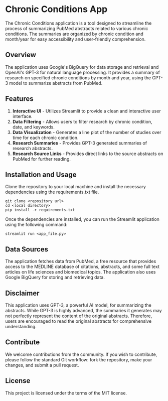 # Chronic Conditions App
The Chronic Conditions application is a tool designed to streamline the process of summarizing PubMed abstracts related to various chronic conditions. The summaries are organized by chronic condition and month/year for easy accessibility and user-friendly comprehension. 

## Overview

The application uses Google's BigQuery for data storage and retrieval and OpenAI's GPT-3 for natural language processing. It provides a summary of research on specified chronic conditions by month and year, using the GPT-3 model to summarize abstracts from PubMed.

## Features
1. **Interactive UI** - Utilizes Streamlit to provide a clean and interactive user interface.
2. **Data Filtering** - Allows users to filter research by chronic condition, date, and keywords.
3. **Data Visualization** - Generates a line plot of the number of studies over time for each chronic condition.
4. **Research Summaries** - Provides GPT-3 generated summaries of research abstracts.
5. **Research Source Links** - Provides direct links to the source abstracts on PubMed for further reading.

## Installation and Usage
Clone the repository to your local machine and install the necessary dependencies using the requirements.txt file.

```
git clone <repository url>
cd <local directory>
pip install -r requirements.txt
```
Once the dependencies are installed, you can run the Streamlit application using the following command:

```
streamlit run <app_file.py>
```

## Data Sources
The application fetches data from PubMed, a free resource that provides access to the MEDLINE database of citations, abstracts, and some full text articles on life sciences and biomedical topics. The application also uses Google BigQuery for storing and retrieving data.

## Disclaimer
This application uses GPT-3, a powerful AI model, for summarizing the abstracts. While GPT-3 is highly advanced, the summaries it generates may not perfectly represent the content of the original abstracts. Therefore, users are encouraged to read the original abstracts for comprehensive understanding. 

## Contribute
We welcome contributions from the community. If you wish to contribute, please follow the standard Git workflow: fork the repository, make your changes, and submit a pull request. 

## License
This project is licensed under the terms of the MIT license.

